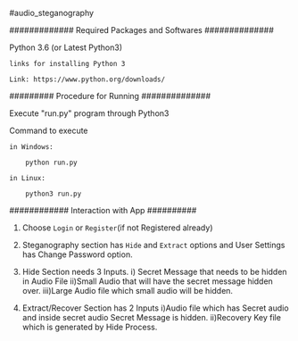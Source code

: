 #audio_steganography

############# Required Packages and Softwares ##############

Python 3.6 (or Latest Python3)

	links for installing Python 3
	
	Link: https://www.python.org/downloads/


######### Procedure for Running ##############

Execute "run.py" program through Python3

Command to execute 

	in Windows: 
	
		python run.py

	in Linux:

		python3 run.py

############ Interaction with App ##########

1. Choose `Login` or `Register`(if not Registered already) 
2. Steganography section has `Hide` and `Extract` options and User Settings has Change Password option.

3. Hide Section needs 3 Inputs.
	i) Secret Message that needs to be hidden in Audio File
	ii)Small Audio that will have the secret message hidden over.
	iii)Large Audio file which small audio will be hidden.

4. Extract/Recover Section has 2 Inputs
	i)Audio file which has Secret audio and inside secret audio Secret Message is hidden.
	ii)Recovery Key file which is generated by Hide Process.

